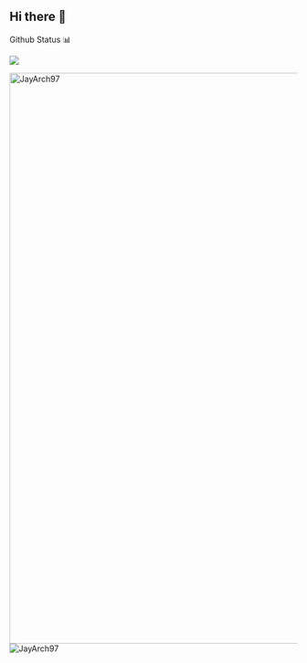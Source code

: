 ## Hi there 👋

Github Status 📊

<p><img
  align="center"
  src="https://github-readme-stats.vercel.app/api/?username=JayArch97&theme=dracula"
/></p>
<p>
<img align="left" src="https://github-readme-stats.vercel.app/api/top-langs?username=JayArch97&show_icons=true&locale=en&layout=compact" alt="JayArch97" width="1000" />
</p>
<p>
<img align="center" src="https://github-readme-streak-stats.herokuapp.com/?user=JayArch97&" alt="JayArch97" />
</p>
